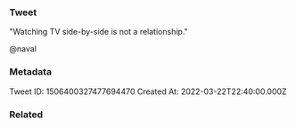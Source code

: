### Tweet
"Watching TV side-by-side is not a relationship."

@naval

### Metadata
Tweet ID: 1506400327477694470
Created At: 2022-03-22T22:40:00.000Z

### Related

